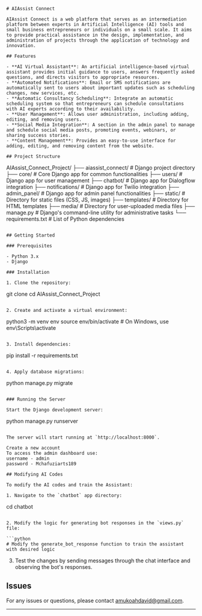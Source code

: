 ```
# AIAssist Connect

AIAssist Connect is a web platform that serves as an intermediation platform between experts in Artificial Intelligence (AI) tools and small business entrepreneurs or individuals on a small scale. It aims to provide practical assistance in the design, implementation, and administration of projects through the application of technology and innovation.

## Features

- **AI Virtual Assistant**: An artificial intelligence-based virtual assistant provides initial guidance to users, answers frequently asked questions, and directs visitors to appropriate resources.
- **Automated Notifications**: Email or SMS notifications are automatically sent to users about important updates such as scheduling changes, new services, etc.
- **Automatic Consultancy Scheduling**: Integrate an automatic scheduling system so that entrepreneurs can schedule consultations with AI experts according to their availability.
- **User Management**: Allows user administration, including adding, editing, and removing users.
- **Social Media Integration**: A section in the admin panel to manage and schedule social media posts, promoting events, webinars, or sharing success stories.
- **Content Management**: Provides an easy-to-use interface for adding, editing, and removing content from the website.

## Project Structure

```
AIAssist_Connect_Project/
├── aiassist_connect/                 # Django project directory
├── core/                             # Core Django app for common functionalities
├── users/                            # Django app for user management
├── chatbot/                          # Django app for Dialogflow integration
├── notifications/                    # Django app for Twilio integration
├── admin_panel/                      # Django app for admin panel functionalities
├── static/                           # Directory for static files (CSS, JS, images)
├── templates/                        # Directory for HTML templates
├── media/                            # Directory for user-uploaded media files
├── manage.py                         # Django's command-line utility for administrative tasks
└── requirements.txt                  # List of Python dependencies
```

## Getting Started

### Prerequisites

- Python 3.x
- Django

### Installation

1. Clone the repository:

```
git clone <repository-url>
cd AIAssist_Connect_Project
```

2. Create and activate a virtual environment:

```
python3 -m venv env
source env/bin/activate   # On Windows, use env\Scripts\activate
```

3. Install dependencies:

```
pip install -r requirements.txt
```

4. Apply database migrations:

```
python manage.py migrate
```

### Running the Server

Start the Django development server:

```
python manage.py runserver
```

The server will start running at `http://localhost:8000`.

Create a new account
To access the admin dashboard use:
username - admin
password - Mchafuziarts189

## Modifying AI Codes

To modify the AI codes and train the Assistant:

1. Navigate to the `chatbot` app directory:

```
cd chatbot
```

2. Modify the logic for generating bot responses in the `views.py` file:

```python
# Modify the generate_bot_response function to train the assistant with desired logic
```

3. Test the changes by sending messages through the chat interface and observing the bot's responses.

## Issues

For any issues or questions, please contact amukoahdavid@gmail.com.

--- 
```